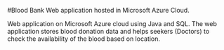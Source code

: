 #Blood Bank Web application hosted in Microsoft Azure Cloud.

Web application on Microsoft Azure cloud using Java and SQL. 
The web application stores blood donation data and helps seekers (Doctors) to check the availability of the blood based on location.
